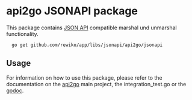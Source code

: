 # api2go JSONAPI package

This package contains [JSON API](http://jsonapi.org) compatible
marshal und unmarshal functionality.

```
  go get github.com/rewiko/app/libs/jsonapi/api2go/jsonapi
```

## Usage

For information on how to use this package, please refer to the 
documentation on the [api2go](https://github.com/rewiko/app/libs/jsonapi/api2go) main project, 
the integration_test.go or the [godoc](http://godoc.org/github.com/rewiko/app/libs/jsonapi/api2go/jsonapi).
